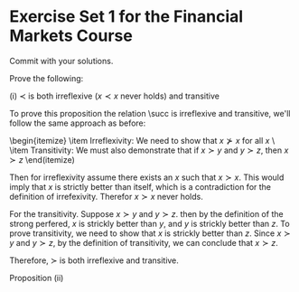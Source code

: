 # Exercise Set 1 for the Financial Markets Course

Commit with your solutions. 

Prove the following: 

(i) $\prec$ is both irreflexive ($x \prec x$ never holds) and transitive 

To prove this proposition the relation \succ is irreflexive and transitive, we'll follow the same approach as before: 

\begin{itemize}
\item Irreflexivity: We need to show that $x \nsucc x$ for all $x$ \\
\item Transitivity: We must also demonstrate that if $x \succ y$ and $y \succ z$, then $x \succ z$
\end(itemize)

Then for irreflexivity assume there exists an $x$ such that $x \succ x$. This would imply that $x$ is strictly better than itself, which is a contradiction for the definition of irrefexivity. Therefor $x \succ x$ never holds. 

For the transitivity. Suppose $x \succ y$ and $y \succ z$. then by the definition of the strong perfered, $x$ is strickly better than $y$, and $y$ is strickly better than $z$. To prove transitivity, we need to show that $x$ is strickly better than $z$. Since $x \succ y$ and $y \succ z$, by the definition of transitivity, we can conclude that $x \succ z$. 

Therefore, $\succ$ is both irreflexive and transitive. 

Proposition (ii)
